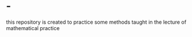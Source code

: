 # -
this repository is created to practice some methods taught in the lecture of mathematical practice

